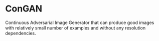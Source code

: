 # ConGAN
Continuous Adversarial Image Generator that can produce good images with relatively small number of examples and without any resolution dependencies.
